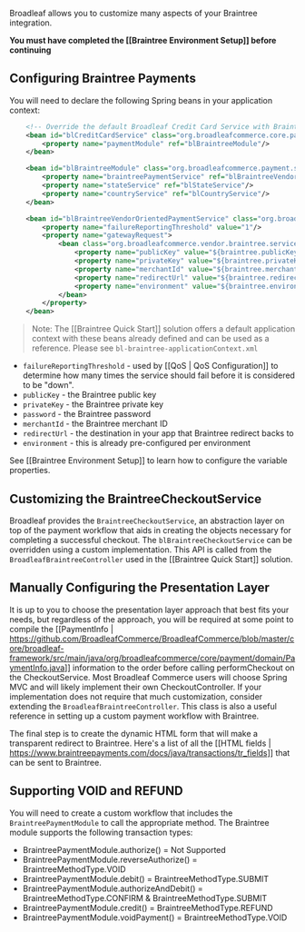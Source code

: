 Broadleaf allows you to customize many aspects of your Braintree integration.

**You must have completed the [[Braintree Environment Setup]] before continuing**

## Configuring Braintree Payments

You will need to declare the following Spring beans in your application context:

```xml
    <!-- Override the default Broadleaf Credit Card Service with Braintree -->
    <bean id="blCreditCardService" class="org.broadleafcommerce.core.payment.service.PaymentServiceImpl">
        <property name="paymentModule" ref="blBraintreeModule"/>
    </bean>

    <bean id="blBraintreeModule" class="org.broadleafcommerce.payment.service.module.BraintreePaymentModule">
        <property name="braintreePaymentService" ref="blBraintreeVendorOrientedPaymentService"/>
        <property name="stateService" ref="blStateService"/>
        <property name="countryService" ref="blCountryService"/>
    </bean>

    <bean id="blBraintreeVendorOrientedPaymentService" class="org.broadleafcommerce.vendor.braintree.service.payment.BraintreePaymentServiceImpl">
        <property name="failureReportingThreshold" value="1"/>
        <property name="gatewayRequest">
            <bean class="org.broadleafcommerce.vendor.braintree.service.payment.BraintreeGatewayRequestImpl">
                <property name="publicKey" value="${braintree.publicKey}"/>
                <property name="privateKey" value="${braintree.privateKey}"/>
                <property name="merchantId" value="${braintree.merchantId}"/>
                <property name="redirectUrl" value="${braintree.redirectUrl}"/>
                <property name="environment" value="${braintree.environment}"/>
            </bean>
        </property>
    </bean>
```
> Note: The [[Braintree Quick Start]] solution offers a default application context with these beans already defined and can be used as a reference. Please see `bl-braintree-applicationContext.xml`

* `failureReportingThreshold` - used by [[QoS | QoS Configuration]] to determine how many times the service should fail before it is considered to be "down".
* `publicKey` - the Braintree public key
* `privateKey` - the Braintree private key
* `password` - the Braintree password
* `merchantId` - the Braintree merchant ID
* `redirectUrl` - the destination in your app that Braintree redirect backs to
* `environment` - this is already pre-configured per environment

See [[Braintree Environment Setup]] to learn how to configure the variable properties.

## Customizing the BraintreeCheckoutService

Broadleaf provides the `BraintreeCheckoutService`, an abstraction layer on top of the payment workflow that aids in creating
the objects necessary for completing a successful checkout. The `blBraintreeCheckoutService` can be overridden using a custom implementation.
This API is called from the `BroadleafBraintreeController` used in the [[Braintree Quick Start]] solution.

## Manually Configuring the Presentation Layer

It is up to you to choose the presentation layer approach that best fits your needs, but regardless of the approach, 
you will be required at some point to compile the [[PaymentInfo | https://github.com/BroadleafCommerce/BroadleafCommerce/blob/master/core/broadleaf-framework/src/main/java/org/broadleafcommerce/core/payment/domain/PaymentInfo.java]] information 
to the order before calling performCheckout on the CheckoutService. 
Most Broadleaf Commerce users will choose Spring MVC and will likely implement their own CheckoutController. 
If your implementation does not require that much customization, consider extending the `BroadleafBraintreeController`.
This class is also a useful reference in setting up a custom payment workflow with Braintree.

The final step is to create the dynamic HTML form that will make a transparent redirect to Braintree.
Here's a list of all the [[HTML fields | https://www.braintreepayments.com/docs/java/transactions/tr_fields]] that can be sent to Braintree.

## Supporting VOID and REFUND

You will need to create a custom workflow that includes the `BraintreePaymentModule` to call the appropriate method.
The Braintree module supports the following transaction types: 

* BraintreePaymentModule.authorize() = Not Supported
* BraintreePaymentModule.reverseAuthorize() = BraintreeMethodType.VOID
* BraintreePaymentModule.debit() = BraintreeMethodType.SUBMIT
* BraintreePaymentModule.authorizeAndDebit() = BraintreeMethodType.CONFIRM & BraintreeMethodType.SUBMIT
* BraintreePaymentModule.credit() = BraintreeMethodType.REFUND
* BraintreePaymentModule.voidPayment() = BraintreeMethodType.VOID

